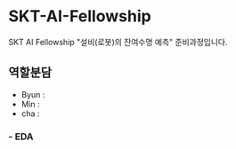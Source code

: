 # SKT-AI-Fellowship
SKT AI Fellowship "설비(로봇)의 잔여수명 예측" 준비과정입니다.

## 역할분담
- Byun : 
- Min :
- cha : 

### - EDA

